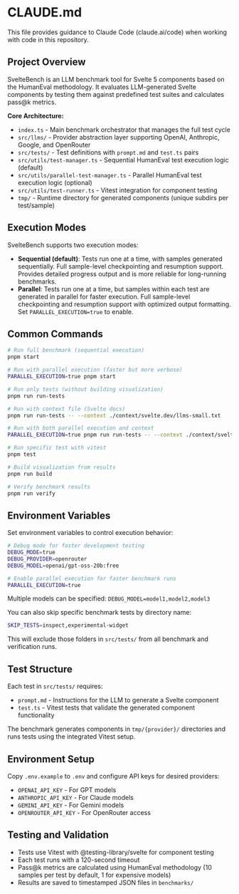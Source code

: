 # CLAUDE.md

This file provides guidance to Claude Code (claude.ai/code) when working with code in this repository.

## Project Overview

SvelteBench is an LLM benchmark tool for Svelte 5 components based on the HumanEval methodology. It evaluates LLM-generated Svelte components by testing them against predefined test suites and calculates pass@k metrics.

**Core Architecture:**
- `index.ts` - Main benchmark orchestrator that manages the full test cycle
- `src/llms/` - Provider abstraction layer supporting OpenAI, Anthropic, Google, and OpenRouter
- `src/tests/` - Test definitions with `prompt.md` and `test.ts` pairs
- `src/utils/test-manager.ts` - Sequential HumanEval test execution logic (default)
- `src/utils/parallel-test-manager.ts` - Parallel HumanEval test execution logic (optional)
- `src/utils/test-runner.ts` - Vitest integration for component testing
- `tmp/` - Runtime directory for generated components (unique subdirs per test/sample)

## Execution Modes

SvelteBench supports two execution modes:

- **Sequential (default)**: Tests run one at a time, with samples generated sequentially. Full sample-level checkpointing and resumption support. Provides detailed progress output and is more reliable for long-running benchmarks.
- **Parallel**: Tests run one at a time, but samples within each test are generated in parallel for faster execution. Full sample-level checkpointing and resumption support with optimized output formatting. Set `PARALLEL_EXECUTION=true` to enable.

## Common Commands

```bash
# Run full benchmark (sequential execution)
pnpm start

# Run with parallel execution (faster but more verbose)
PARALLEL_EXECUTION=true pnpm start

# Run only tests (without building visualization)
pnpm run run-tests

# Run with context file (Svelte docs)
pnpm run run-tests -- --context ./context/svelte.dev/llms-small.txt

# Run with both parallel execution and context
PARALLEL_EXECUTION=true pnpm run run-tests -- --context ./context/svelte.dev/llms-small.txt

# Run specific test with vitest
pnpm test

# Build visualization from results
pnpm run build

# Verify benchmark results
pnpm run verify
```

## Environment Variables

Set environment variables to control execution behavior:

```bash
# Debug mode for faster development testing
DEBUG_MODE=true
DEBUG_PROVIDER=openrouter
DEBUG_MODEL=openai/gpt-oss-20b:free

# Enable parallel execution for faster benchmark runs
PARALLEL_EXECUTION=true
```

Multiple models can be specified: `DEBUG_MODEL=model1,model2,model3`

You can also skip specific benchmark tests by directory name:

```bash
SKIP_TESTS=inspect,experimental-widget
```

This will exclude those folders in `src/tests/` from all benchmark and verification runs.

## Test Structure

Each test in `src/tests/` requires:
- `prompt.md` - Instructions for the LLM to generate a Svelte component
- `test.ts` - Vitest tests that validate the generated component functionality

The benchmark generates components in `tmp/{provider}/` directories and runs tests using the integrated Vitest setup.

## Environment Setup

Copy `.env.example` to `.env` and configure API keys for desired providers:
- `OPENAI_API_KEY` - For GPT models
- `ANTHROPIC_API_KEY` - For Claude models
- `GEMINI_API_KEY` - For Gemini models
- `OPENROUTER_API_KEY` - For OpenRouter access

## Testing and Validation

- Tests use Vitest with @testing-library/svelte for component testing
- Each test runs with a 120-second timeout
- Pass@k metrics are calculated using HumanEval methodology (10 samples per test by default, 1 for expensive models)
- Results are saved to timestamped JSON files in `benchmarks/`
